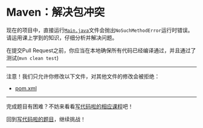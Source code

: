 # Maven：解决包冲突

现在的项目中，直接运行[`Main.java`](https://github.com/hcsp/resolve-package-conflict/blob/master/src/main/java/Main.java)文件会抛出`NoSuchMethodError`运行时错误。请运用课上学到的知识，仔细分析并解决问题。

在提交Pull Request之前，你应当在本地确保所有代码已经编译通过，并且通过了测试(`mvn clean test`)

-----
注意！我们只允许你修改以下文件，对其他文件的修改会被拒绝：
- [pom.xml](https://github.com/hcsp/resolve-package-conflict/blob/master/pom.xml)
-----


完成题目有困难？不妨来看看[写代码啦的相应课程](https://xiedaimala.com/tasks/661cd7ab-7fea-47d0-8e11-555d6fca751d)吧！

回到[写代码啦的题目](https://xiedaimala.com/tasks/661cd7ab-7fea-47d0-8e11-555d6fca751d/quizzes/6c87ef57-7f06-4af2-9112-86dd27ff099d)，继续挑战！
